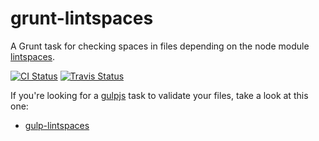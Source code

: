 # grunt-lintspaces

A Grunt task for checking spaces in files depending on the node module
[lintspaces](https://github.com/schorfES/node-lintspaces).

[![CI Status](https://github.com/schorfES/grunt-lintspaces/actions/workflows/ci.yml/badge.svg)](https://github.com/schorfES/grunt-lintspaces/actions)
[![Travis Status](https://travis-ci.org/schorfES/grunt-lintspaces.png?branch=main)](https://travis-ci.org/schorfES/grunt-lintspaces)

If you're looking for a [gulpjs](http://gulpjs.com/) task to validate your
files, take a look at this one:

* [gulp-lintspaces](https://github.com/AlbertoElias/gulp-lintspaces)
